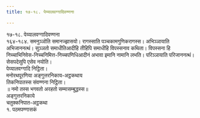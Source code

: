 ```yaml
---
title: १७-१८. पेय्यालवग्गादिवण्णना

---
```

१७-१८. पेय्यालवग्गादिवण्णना  
१६४-१८४. समनुञ्ञोति समानज्झासयो। रागस्साति पञ्चकामगुणिकरागस्स। अभिञ्ञायाति अभिजाननत्थं। सुञ्ञतो समाधीतिआदीहि तीहिपि समाधीहि विपस्सनाव कथिता। विपस्सना हि निच्चाभिनिवेस-निच्चनिमित्त-निच्चपणिधिआदीनं अभावा इमानि नामानि लभति। परिञ्ञायाति परिजाननत्थं। सेसपदेसुपि एसेव नयोति।  
पेय्यालवग्गादि निट्ठिता।  
मनोरथपूरणिया अङ्गुत्तरनिकाय-अट्ठकथाय  
तिकनिपातस्स संवण्णना निट्ठिता।  
॥ नमो तस्स भगवतो अरहतो सम्मासम्बुद्धस्स॥  
अङ्गुत्तरनिकाये  
चतुक्कनिपात-अट्ठकथा  
१. पठमपण्णासकं  
